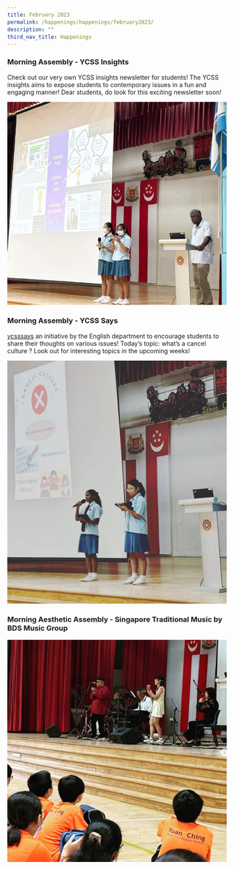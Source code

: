 ```yaml
---
title: February 2023
permalink: /happenings/happenings/february2023/
description: ""
third_nav_title: Happenings
---
```

### Morning Assembly - YCSS Insights

Check out our very own YCSS insights newsletter for students! The YCSS insights aims to expose students to contemporary issues in a fun and engaging manner! Dear students, do look for this exciting newsletter soon!

![](/images/ycssinsightsassembly.JPG)


### Morning Assembly - YCSS Says

[ycsssays](https://www.instagram.com/explore/tags/ycsssays/) an initiative by the English department to encourage students to share their thoughts on various issues! Today’s topic: what’s a cancel culture ? Look out for interesting topics in the upcoming weeks!

![](/images/ycsssays01.JPG)

### Morning Aesthetic Assembly - Singapore Traditional Music by BDS Music Group

![](/images/morningassembly01.JPG)